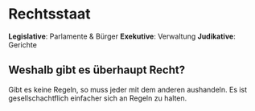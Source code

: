 # Rechtsstaat

**Legislative**: Parlamente & Bürger
**Exekutive**: Verwaltung
**Judikative**: Gerichte

## Weshalb gibt es überhaupt Recht?

Gibt es keine Regeln, so muss jeder mit dem anderen aushandeln. Es ist gesellschachtflich einfacher sich an Regeln zu halten.

##